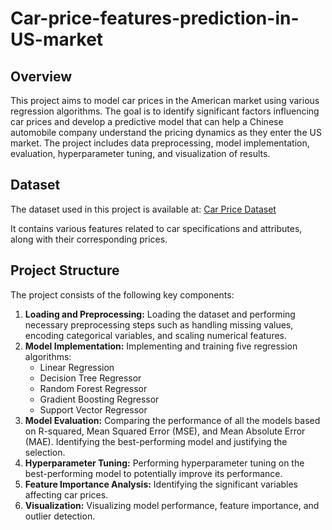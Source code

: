 # Car-price-features-prediction-in-US-market

## Overview

This project aims to model car prices in the American market using various regression algorithms. The goal is to identify significant factors influencing car prices and develop a predictive model that can help a Chinese automobile company understand the pricing dynamics as they enter the US market. The project includes data preprocessing, model implementation, evaluation, hyperparameter tuning, and visualization of results.

## Dataset

The dataset used in this project is available at: [Car Price Dataset](https://drive.google.com/file/d/1FHmYNLs9v0Enc-UExEMpitOFGsWvB2dP/view?usp=drive_link)

It contains various features related to car specifications and attributes, along with their corresponding prices.

## Project Structure

The project consists of the following key components:

1. **Loading and Preprocessing:** Loading the dataset and performing necessary preprocessing steps such as handling missing values, encoding categorical variables, and scaling numerical features.
2. **Model Implementation:** Implementing and training five regression algorithms:
   - Linear Regression
   - Decision Tree Regressor
   - Random Forest Regressor
   - Gradient Boosting Regressor
   - Support Vector Regressor
3. **Model Evaluation:** Comparing the performance of all the models based on R-squared, Mean Squared Error (MSE), and Mean Absolute Error (MAE). Identifying the best-performing model and justifying the selection.
4. **Hyperparameter Tuning:** Performing hyperparameter tuning on the best-performing model to potentially improve its performance.
5. **Feature Importance Analysis:** Identifying the significant variables affecting car prices.
6. **Visualization:** Visualizing model performance, feature importance, and outlier detection.

